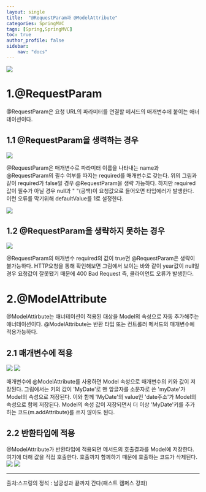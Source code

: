 ```yaml
---
layout: single
title:  "@RequestParam과 @ModelAttribute"
categories: SpringMVC
tags: [Spring,SpringMVC]
toc: true  
author_profile: false 
sidebar: 
    nav: "docs"
--- 
```


<img src= "https://dsm04pap002files.storage.live.com/y4mi-yG9sv4ejf90VrMmM0AlZwQ2175acolPg3VMnjVhL0zNNA1XU-2gP5QNuflcpy8TJGMbH0vTXAf9jwnXFdeOuLKgMe-QwPXlZVcGWKj53jouRROvzIT0rdig_hAepxVQbGtE46GNubBeUTJGHZzEONXQoaIER4pbx3Cx4lv8gtRtzCm_gilLtMx8Hsx4UeU?width=512&height=268&cropmode=none">

# 1.@RequestParam
 @RequestParam은 요청 URL의 파라미터를 연결할 메서드의 매개변수에 붙이는 애너테이션이다. 

 ## 1.1 @RequestParam을 생력하는 경우
 <img src= "https://dsm04pap002files.storage.live.com/y4mD47kU2ezjHq_zdL6aHpe9JtlR9pryCwW0qSCzqCuMrGU9jO96ylVyGvzPGV0ZG2v_bf4ET1wogHL54tu_2YL7pCcB5swnvJX2vwHppmY5nZl7zzZGRwd_z5gs5V4K3LOkrXWULYq57gJZbv-t2uuSzmWR0bq27PXJRNfKZwB7riX1wtrgSJK7UMcSugvvfFr?width=1206&height=465&cropmode=none">

  @RequestParam은 매개변수로 파라미터 이름을 나타내는 name과 @RequestParam의 필수 여부를 따지는 required를 매개변수로 갖는다. 위의 그림과 같이 required가 false일 경우 @RequestParam을 생략 가능하다. 하지만 required값이 필수가 아닐 경우 null과 " "(공백)이 요청값으로 들어오면 타입에러가 발생한다. 이런 오류를 막기위해 defaultValue를 1로 설정한다.

<img src= "https://dsm04pap002files.storage.live.com/y4mYoMxDeJzfesjHQiTnroHNHOkMcQXETH5EmCHwlfQ73b8s-w80Of4Rxv4amTjTmyUBTPcrIMpsvxWuTQsSpQOe5cbpA08cCmZzc4Bv1JbUGoheGsvfZHIY_cAe3TqN8iO6BUsXAwTjNmT_U_J1EOKed3eR8GAMn_6LZ099O4ffF9jo85th1Av_ZJnYkPNlaMP?width=1199&height=159&cropmode=none">

## 1.2 @RequestParam을 생략하지 못하는 경우
<img src= "https://dsm04pap002files.storage.live.com/y4my0CGAcOX3qvCqzpChBW4dPmoUmEFJS0DYkpt5R7PWzHhhW2_ecSYxBZQ0i_H47KnhzE5jKrkMl0RWPE4fWYUqI-U-5qQXRdZuMtrDs3RlCg7XeZPQ1ie4Pw77oqh3ii-TTE6HIKSXXk1eHqTiMVhUJlh41bduBgXCm378HT2HZm0_gBLEFjzPcKUTRROmNoe?width=1226&height=372&cropmode=none">

@RequestParam의 매개변수 required의 값이 true면 @RequestParam은 생략이 불가능하다. HTTP요청을 통해 확인해보면 그림에서 보이는 바와 같이 year값이 null일 경우 요청값이 잘못됐기 때문에 400 Bad Request 즉, 클라이언트 오류가 발생한다. 

# 2.@ModelAttribute
@ModelAttirbute는 애너테이션이 적용된 대상을 Model의 속성으로 자동 추가해주는 애너테이션이다. @ModelAttribute는 반환 타입 또는 컨트롤러 메서드의 매개변수에 적용가능하다.

## 2.1 매개변수에 적용
<img src= "https://dsm04pap002files.storage.live.com/y4mOWFZ1_lAEVRsMWIeG4aRIukThcfUj82z9xoXSACGaUkkK1cu4563IsCgCEgACYPY2I69R4q8v9-aKGEPgGOVmuXwuWJF9JgQH7ugHG_hhcBRw02vK1OiTwL9t8tACWYAMzf4CBMpyf_iOwKCobyBNCkY4c_pQ9TNsDDZ9aXjiEgT5GvhlO9diLb7TsrhihDM?width=1084&height=431&cropmode=none">
<img src= "https://dsm04pap002files.storage.live.com/y4m1TP5Ej3vVnY4N-xqV_wFoVv0PITY7BCUUKBbBWw6IevOpqIGaZiknaNbXQvlU69jnkbVGk7KY_ijtMdcWcHT8ucI2d155rtu3hHgHG7Omp825Xke7N3ok5YDREOX_t6BoLlQ-Zl_5-1RjxYPOV6ljcgsI4S6JFsRGpwPInt9h_dU6nbWSXBM3fASkl-vbpMf?width=1071&height=411&cropmode=none">

매개변수에 @ModelAttribute를 사용하면 Model 속성으로 매개변수의 키와 값이 저장된다. 그림에서는 키의 값이 'MyDate'로 맨 앞글자를 소문자로 쓴 'myDate'가 Model의 속성으로 저장된다. 이와 함께 'MyDate'의 value인 'date주소'가 Model의 속성으로 함께 저장된다. Model의 속성 값이 저장되면서 더 이상 'MyDate'키를 추가하는 코드(m.addAttribute)를 쓰지 않아도 된다.  

## 2.2 반환타입에 적용
@ModelAttribute가 반환타입에 적용되면 메서드의 호출결과를 Model에 저장한다. 여기에 더해 값을 직접 호출한다. 호출까지 함께하기 때문에 호출하는 코드가 삭제된다.
<img src= "https://dsm04pap002files.storage.live.com/y4mzLAzzKBmuGZhLDuLFv0Hbt8Kj4ZbFmsPrNAnFfRnOsz9yD_qaU64yKI6rLtUppHS8MmkB5QVlATYSc96B94f6lz84Qrxy7nZinD_YaXcgC0wacZXCa7G9LedTFXtAK8pIXmuDJXrvysftM0lzK3_xFmil6JGcsKP_KWo8RfkIfK95VmW9kaY4QAeL7qLU8e5?width=988&height=144&cropmode=none">
<img src= "https://dsm04pap002files.storage.live.com/y4mXgaqaQar4S_RQo1_Fl56cAo0beKnI6E7FedsQngY6xf8i-UAH11mSKn-2Q0qgNT0RAxPYH9z7-5u0POPKlRud9vGsLdfC87Gsyf5mLd3tLzd4deCAr0ryYJwL6M_OKvAKLy52XL4-wAnvl2hRnGZ0qrluAzfb0_DLjNpLBvmA1UjAa9yRANlh5en6Kawz8nl?width=906&height=459&cropmode=none">

---
출처:스프링의 정석 : 남궁성과 끝까지 간다(패스트 캠퍼스 강좌)